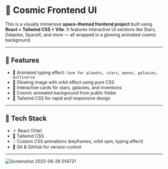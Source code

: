 
# 🌌 Cosmic Frontend UI

This is a visually immersive **space-themed frontend project** built using **React + Tailwind CSS + Vite**. It features interactive UI sections like Stars, Galaxies, SpaceX, and more — all wrapped in a glowing animated cosmic background.

---

## 🚀 Features

- 🌠 Animated typing effect: `love for planets, stars, moons, galaxies, multiverse`
- 🌌 Glowing image with orbit effect using pure CSS
- 🎴 Interactive cards for stars, galaxies, and inventions
- 💫 Cosmic animated background from public folder
- 🎨 Tailwind CSS for rapid and responsive design

---

## 📂 Tech Stack

- ⚛️ React (Vite)
- 🎨 Tailwind CSS
- 💡 Custom CSS animations (keyframes, orbit spin, typing effect)
- 🔗 Git & GitHub for version control

---


![Screenshot 2025-06-28 014721](https://github.com/user-attachments/assets/0009d7a3-09e2-4cf0-8b5c-dae21b652a7c)

